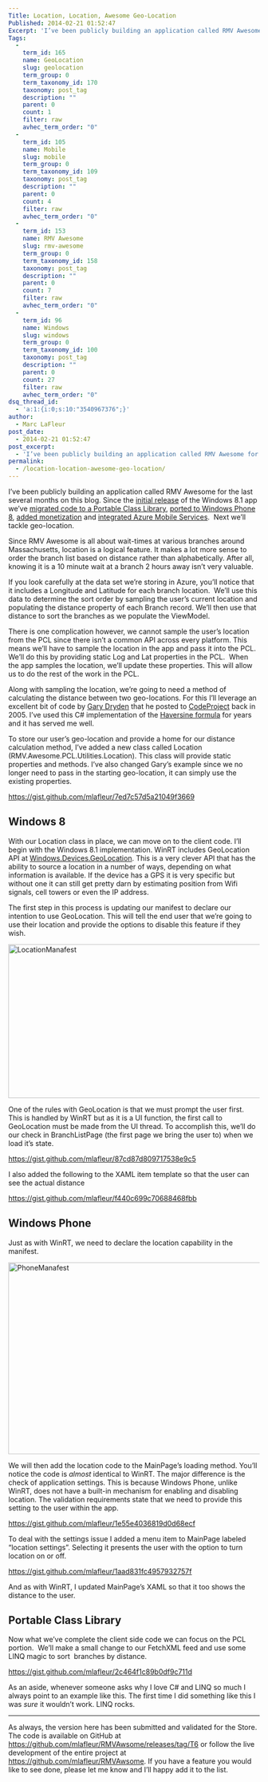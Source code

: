 ```yaml
---
Title: Location, Location, Awesome Geo-Location
Published: 2014-02-21 01:52:47
Excerpt: 'I’ve been publicly building an application called RMV Awesome for the last several months on this blog. Since the initial release of the Windows 8.1 app we’ve migrated code to a Portable Class Library, ported to Windows Phone 8, added monetization and integrated Azure Mobile Services.  Next we’ll tackle geo-location.'
Tags:
  - 
    term_id: 165
    name: GeoLocation
    slug: geolocation
    term_group: 0
    term_taxonomy_id: 170
    taxonomy: post_tag
    description: ""
    parent: 0
    count: 1
    filter: raw
    avhec_term_order: "0"
  - 
    term_id: 105
    name: Mobile
    slug: mobile
    term_group: 0
    term_taxonomy_id: 109
    taxonomy: post_tag
    description: ""
    parent: 0
    count: 4
    filter: raw
    avhec_term_order: "0"
  - 
    term_id: 153
    name: RMV Awesome
    slug: rmv-awesome
    term_group: 0
    term_taxonomy_id: 158
    taxonomy: post_tag
    description: ""
    parent: 0
    count: 7
    filter: raw
    avhec_term_order: "0"
  - 
    term_id: 96
    name: Windows
    slug: windows
    term_group: 0
    term_taxonomy_id: 100
    taxonomy: post_tag
    description: ""
    parent: 0
    count: 27
    filter: raw
    avhec_term_order: "0"
dsq_thread_id:
  - 'a:1:{i:0;s:10:"3540967376";}'
author:
  - Marc LaFleur
post_date:
  - 2014-02-21 01:52:47
post_excerpt:
  - 'I’ve been publicly building an application called RMV Awesome for the last several months on this blog. Since the initial release of the Windows 8.1 app we’ve migrated code to a Portable Class Library, ported to Windows Phone 8, added monetization and integrated Azure Mobile Services.  Next we’ll tackle geo-location.'
permalink:
  - /location-location-awesome-geo-location/
---
```

I’ve been publicly building an application called RMV Awesome for the last several months on this blog. Since the <a href="http://massivescale.azurewebsites.net/rmv-awesome/" target="_blank">initial release</a> of the Windows 8.1 app we’ve <a href="http://massivescale.azurewebsites.net/leveraging-portable-class-libraries/" target="_blank">migrated code to a Portable Class Library</a>, <a href="http://massivescale.azurewebsites.net/moving-to-windows-phone-8/" target="_blank">ported to Windows Phone 8</a>, <a href="http://massivescale.azurewebsites.net/monetizing-rmv-awesome/" target="_blank">added monetization</a> and <a title="Awesome Azure Mobile Services" href="http://massivescale.azurewebsites.net/awesome-azure-mobile-services/" target="_blank">integrated Azure Mobile Services</a>.  Next we’ll tackle geo-location.

Since RMV Awesome is all about wait-times at various branches around Massachusetts, location is a logical feature. It makes a lot more sense to order the branch list based on distance rather than alphabetically. After all, knowing it is a 10 minute wait at a branch 2 hours away isn’t very valuable.

If you look carefully at the data set we’re storing in Azure, you’ll notice that it includes a Longitude and Latitude for each branch location.  We’ll use this data to determine the sort order by sampling the user’s current location and populating the distance property of each Branch record. We’ll then use that distance to sort the branches as we populate the ViewModel.

There is one complication however, we cannot sample the user’s location from the PCL since there isn’t a common API across every platform. This means we’ll have to sample the location in the app and pass it into the PCL. We’ll do this by providing static Log and Lat properties in the PCL.  When the app samples the location, we’ll update these properties. This will allow us to do the rest of the work in the PCL.

Along with sampling the location, we’re going to need a method of calculating the distance between two geo-locations. For this I’ll leverage an excellent bit of code by <a href="http://www.codeproject.com/script/Membership/View.aspx?mid=541560" target="_blank">Gary Dryden</a> that he posted to <a href="http://www.codeproject.com/Articles/12269/Distance-between-locations-using-latitude-and-long" target="_blank">CodeProject</a> back in 2005. I’ve used this C# implementation of the <a href="http://en.wikipedia.org/wiki/Haversine_formula" target="_blank">Haversine formula</a> for years and it has served me well.

To store our user’s geo-location and provide a home for our distance calculation method, I’ve added a new class called Location (RMV.Awesome.PCL.Utilities.Location). This class will provide static properties and methods. I’ve also changed Gary’s example since we no longer need to pass in the starting geo-location, it can simply use the existing properties.

https://gist.github.com/mlafleur/7ed7c57d5a21049f3669

<h2>Windows 8</h2>

With our Location class in place, we can move on to the client code. I’ll begin with the Windows 8.1 implementation. WinRT includes GeoLocation API at <a href="http://msdn.microsoft.com/en-us/library/windows/apps/windows.devices.geolocation.aspx" target="_blank">Windows.Devices.GeoLocation</a>. This is a very clever API that has the ability to source a location in a number of ways, depending on what information is available. If the device has a GPS it is very specific but without one it can still get pretty darn by estimating position from Wifi signals, cell towers or even the IP address.

The first step in this process is updating our manifest to declare our intention to use GeoLocation. This will tell the end user that we’re going to use their location and provide the options to disable this feature if they wish.

<a href="http://massivescale.blob.core.windows.net/blogmedia/2014/02/LocationManafest.jpg"><img style="display: inline; border-width: 0px;" title="LocationManafest" alt="LocationManafest" src="http://massivescale.blob.core.windows.net/blogmedia/2014/02/LocationManafest_thumb.jpg" width="640" height="308" border="0" /></a>

One of the rules with GeoLocation is that we must prompt the user first. This is handled by WinRT but as it is a UI function, the first call to GeoLocation must be made from the UI thread. To accomplish this, we’ll do our check in BranchListPage (the first page we bring the user to) when we load it’s state.

https://gist.github.com/mlafleur/87cd87d809717538e9c5

I also added the following to the XAML item template so that the user can see the actual distance

https://gist.github.com/mlafleur/f440c699c70688468fbb

<h2>Windows Phone</h2>

Just as with WinRT, we need to declare the location capability in the manifest.

<a href="http://massivescale.blob.core.windows.net/blogmedia/2014/02/PhoneManafest.jpg"><img style="display: inline; border-width: 0px;" title="PhoneManafest" alt="PhoneManafest" src="http://massivescale.blob.core.windows.net/blogmedia/2014/02/PhoneManafest_thumb.jpg" width="591" height="384" border="0" /></a>

We will then add the location code to the MainPage’s loading method. You’ll notice the code is <em>almost</em> identical to WinRT. The major difference is the check of application settings. This is because Windows Phone, unlike WinRT, does not have a built-in mechanism for enabling and disabling location. The validation requirements state that we need to provide this setting to the user within the app.

https://gist.github.com/mlafleur/1e55e4036819d0d68ecf

To deal with the settings issue I added a menu item to MainPage labeled “location settings”. Selecting it presents the user with the option to turn location on or off.

https://gist.github.com/mlafleur/1aad831fc4957932757f

And as with WinRT, I updated MainPage’s XAML so that it too shows the distance to the user.

<h2>Portable Class Library</h2>

Now what we’ve complete the client side code we can focus on the PCL portion.  We’ll make a small change to our FetchXML feed and use some LINQ magic to sort  branches by distance.

https://gist.github.com/mlafleur/2c464f1c89b0df9c711d

As an aside, whenever someone asks why I love C# and LINQ so much I always point to an example like this. The first time I did something like this I was <em>sure</em> it wouldn’t work. LINQ rocks.

<hr />

As always, the version here has been submitted and validated for the Store. The code is available on GitHub at <a href="https://github.com/mlafleur/RMVAwsome/releases/tag/T6">https://github.com/mlafleur/RMVAwsome/releases/tag/T6</a> or follow the live development of the entire project at <a href="https://github.com/mlafleur/RMVAwsome">https://github.com/mlafleur/RMVAwsome</a>. If you have a feature you would like to see done, please let me know and I’ll happy add it to the list.